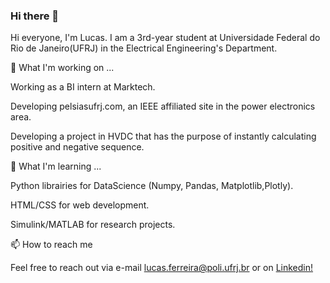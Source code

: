 ### Hi there 👋

Hi everyone, I'm Lucas. I am a 3rd-year student at Universidade Federal do Rio de Janeiro(UFRJ) in the Electrical Engineering's Department.

🔭 What I'm working on ...

Working as a BI intern at Marktech.

Developing pelsiasufrj.com, an IEEE affiliated site in the power electronics area.

Developing a project in HVDC that has the purpose of instantly calculating positive and negative sequence.

🌱 What I'm learning ...

Python librairies for DataScience (Numpy, Pandas, Matplotlib,Plotly).

HTML/CSS for web development.

Simulink/MATLAB for research projects.

📫 How to reach me

Feel free to reach out via e-mail lucas.ferreira@poli.ufrj.br or on <a href = "https://www.linkedin.com/in/lucas-de-souza-ferreira">Linkedin!



